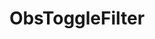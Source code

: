 ---
name: ObsToggleFilter
title: ObsToggleFilter
description: Toggle the state of an OBS filter
parameters:
  - name: scene
    import: obs-studio/scene
  - name: source
    import: obs-studio/source
  - name: filterName
    import: obs-studio/filter-name
  - name: connection
    import: obs-studio/connection
---